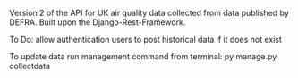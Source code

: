 Version 2 of the API for UK air quality data collected from data published by DEFRA.
Built upon the Django-Rest-Framework.

To Do:
allow authentication users to post historical data if it does not exist

To update data run management command from terminal: py manage.py collectdata